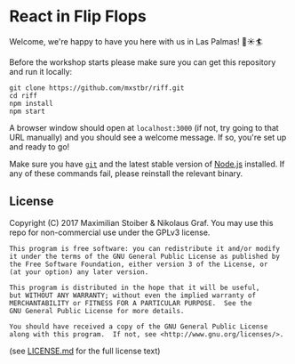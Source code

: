# React in Flip Flops

Welcome, we're happy to have you here with us in Las Palmas! 🌴☀️🏄

Before the workshop starts please make sure you can get this repository and run it locally:

```
git clone https://github.com/mxstbr/riff.git
cd riff
npm install
npm start
```

A browser window should open at `localhost:3000` (if not, try going to that URL manually) and you should see a welcome message. If so, you're set up and ready to go! 

Make sure you have [`git`](https://git-scm.com/) and the latest stable version of [Node.js](https://nodejs.org/en/) installed. If any of these commands fail, please reinstall the relevant binary.

## License

Copyright (C) 2017  Maximilian Stoiber & Nikolaus Graf. You may use this repo for non-commercial use under the GPLv3 license.

```
This program is free software: you can redistribute it and/or modify
it under the terms of the GNU General Public License as published by
the Free Software Foundation, either version 3 of the License, or
(at your option) any later version.

This program is distributed in the hope that it will be useful,
but WITHOUT ANY WARRANTY; without even the implied warranty of
MERCHANTABILITY or FITNESS FOR A PARTICULAR PURPOSE.  See the
GNU General Public License for more details.

You should have received a copy of the GNU General Public License
along with this program.  If not, see <http://www.gnu.org/licenses/>.
```

(see [LICENSE.md](LICENSE.md) for the full license text)
